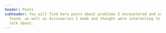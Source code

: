 ```yaml
---
header: Posts
subheader: You will find here posts about problems I encountered and solutions I
  found, as well as discoveries I made and thought were interesting to
  talk about.
---
```

